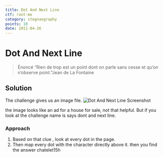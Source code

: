 ```yaml
---
title: Dot And Next Line
ctf: root-me
category: stegnaography
points: 10
date: 2011-04-26
---
```


# Dot And Next Line 
> Énoncé “Rien de trop est un point dont on parle sans cesse et qu’on n’observe point.”Jean de La Fontaine
## Solution
The challenge gives us an image file.
![Dot And Next Line Screenshot](/assets/images/root-me/stegnaography/journal.jpg)

the image looks like an ad for a house for sale, not that helpful. But if you look at the challenge name is says dont and next line.
### Approach
1. Based on that clue , look at every dot in the page.
2. Then map every dot with the character directly above it. then you find the answer chatelet15h


